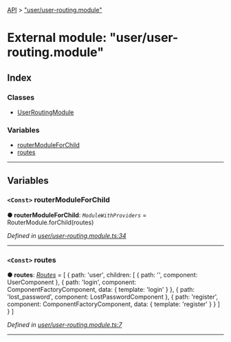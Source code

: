 [API](../README.md) > ["user/user-routing.module"](../modules/_user_user_routing_module_.md)

# External module: "user/user-routing.module"

## Index

### Classes

* [UserRoutingModule](../classes/_user_user_routing_module_.userroutingmodule.md)

### Variables

* [routerModuleForChild](_user_user_routing_module_.md#routermoduleforchild)
* [routes](_user_user_routing_module_.md#routes)

---

## Variables

<a id="routermoduleforchild"></a>

### `<Const>` routerModuleForChild

**● routerModuleForChild**: *`ModuleWithProviders`* =  RouterModule.forChild(routes)

*Defined in [user/user-routing.module.ts:34](https://github.com/authumn/authumn-angular/blob/93ce399/projects/authumn-angular/src/user/user-routing.module.ts#L34)*

___
<a id="routes"></a>

### `<Const>` routes

**● routes**: *[Routes](_auth_auth_config_.md#routes)* =  [
  {
    path: 'user',
    children: [
      { path: '', component: UserComponent },
      {
        path: 'login',
        component: ComponentFactoryComponent,
        data: {
          template: 'login'
        }
      },
      {
        path: 'lost_password',
        component: LostPasswordComponent
      },
      {
        path: 'register',
        component: ComponentFactoryComponent,
        data: {
          template: 'register'
        }
      }
    ]
  }
]

*Defined in [user/user-routing.module.ts:7](https://github.com/authumn/authumn-angular/blob/93ce399/projects/authumn-angular/src/user/user-routing.module.ts#L7)*

___

